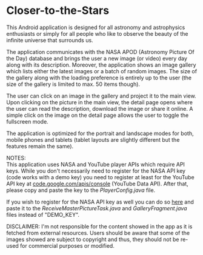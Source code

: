 # Closer-to-the-Stars
<p>This Android application is designed for all astronomy and astrophysics enthusiasts or simply for all people who like to observe 
the beauty of the infinite universe that surrounds us.</p><p>The application communicates with the NASA APOD (Astronomy Picture Of the Day)
database and brings the user a new image (or video) every day along with its description. Moreover, the application shows an image gallery
which lists either the latest images or a batch of random images. The size of the gallery along with the loading preference is entirely 
up to the user (the size of the gallery is limited to max. 50 items though).</p>
<p>The user can click on an image in the gallery and project it to the main view. Upon clicking on the picture in the main view, the detail 
page opens where the user can read the description, download the image or share it online. A simple click on the image on the detail page
allows the user to toggle the fullscreen mode.</p>
<p>The application is optimized for the portrait and landscape modes for both, mobile phones and tablets (tablet layouts are slightly 
different but the features remain the same).</p>
<p>NOTES:<br>This application uses NASA and YouTube player APIs which require API keys. While you don't necessarily need to register for 
the NASA API key (code works with a demo key) you need to register at least for the YouTube API key at <a href="code.google.com/apis/console">
code.google.com/apis/console</a> (YouTube Data API). After that, please copy and paste the key to the <i>PlayerConfig.java</i> file.</p>
<p>If you wish to register for the NASA API key as well you can do so <a href="https://api.nasa.gov/index.html#apply-for-an-api-key">here</a>
and paste it to the <i>ReceiveMasterPictureTask.java</i> and <i>GalleryFragment.java</i> files instead of "DEMO_KEY".</p>
<p>DISCLAIMER: I'm not responsible for the content showed in the app as it is fetched from external resources. Users should be aware that 
some of the images showed are subject to copyright and thus, they should not be re-used for commercial purposes or modified.</p>
